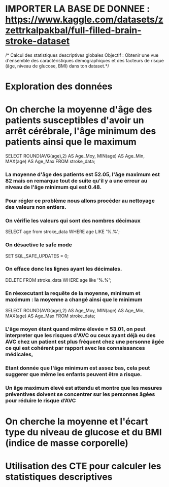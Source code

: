 # IMPORTER LA BASE DE DONNEE : https://www.kaggle.com/datasets/zzettrkalpakbal/full-filled-brain-stroke-dataset
/* Calcul des statistiques descriptives globales
Objectif : Obtenir une vue d'ensemble des caractéristiques démographiques et des facteurs de risque (âge, niveau de glucose, BMI) dans ton dataset.*/

# Exploration des données

# On cherche la moyenne d'âge des patients susceptibles d'avoir un arrêt cérébrale, l'âge minimum des patients ainsi que le maximum

SELECT ROUND(AVG(age),2) AS Age_Moy, MIN(age) AS Age_Min, MAX(age) AS Age_Max
FROM stroke_data;

### La moyenne d'âge des patients est 52.05, l'âge maximum est 82 mais on remarque tout de suite qu'il y a une erreur au niveau de l'âge minimum qui est 0.48.
### Pour régler ce problème nous allons procéder au nettoyage des valeurs non entiers.

### On vérifie les valeurs qui sont des nombres décimaux
SELECT age from stroke_data
WHERE age LIKE '%.%';

### On désactive le safe mode
SET SQL_SAFE_UPDATES = 0;

### On efface donc les lignes ayant les décimales.
DELETE FROM stroke_data
WHERE age like '%.%';

### En réexecutant la requête de la moyenne, minimum et maximum : la moyenne a changé ainsi que le minimum
SELECT ROUND(AVG(age),2) AS Age_Moy, MIN(age) AS Age_Min, MAX(age) AS Age_Max
FROM stroke_data;

### L'âge moyen étant quand même élevée = 53.01, on peut interpreter que les risques d'AVC ou ceux ayant déjà eu des AVC chez un patient est plus fréquent chez une personne âgée ce qui est cohérent par rapport avec les connaissances médicales,
### Etant donnée que l'âge minimum est assez bas, cela peut suggerer que même les enfants peuvent être a risque.
### Un âge maximum élevé est attendu et montre que les mesures préventives doivent se concentrer sur les personnes âgées pour réduire le risque d’AVC

# On cherche la moyenne et l'écart type du niveau de glucose et du BMI (indice de masse corporelle)










# Utilisation des CTE pour calculer les statistiques descriptives


